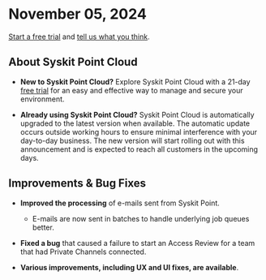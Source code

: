 ﻿---
description: This article lists improvements and bug fixes in the Syskit Point Cloud version 2024.5.69.02
---

# November 05, 2024

[Start a free trial](https://www.syskit.com/products/point/free-trial/) and [tell us what you think](https://www.syskit.com/company/contact-us/).

## About Syskit Point Cloud

* **New to Syskit Point Cloud?** Explore Syskit Point Cloud with a 21-day [free trial](https://www.syskit.com/products/point/free-trial/) for an easy and effective way to manage and secure your environment.

* **Already using Syskit Point Cloud?** Syskit Point Cloud is automatically upgraded to the latest version when available. The automatic update occurs outside working hours to ensure minimal interference with your day-to-day business. The new version will start rolling out with this announcement and is expected to reach all customers in the upcoming days.

## Improvements & Bug Fixes

* **Improved the processing** of e-mails sent from Syskit Point. 
  * E-mails are now sent in batches to handle underlying job queues better.

* **Fixed a bug** that caused a failure to start an Access Review for a team that had Private Channels connected. 

* **Various improvements, including UX and UI fixes, are available**.